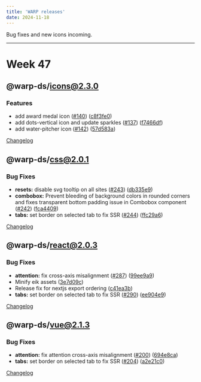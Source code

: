 ```yaml
---
title: 'WARP releases'
date: 2024-11-18
---
```


Bug fixes and new icons incoming.

---

# Week 47

## @warp-ds/icons@2.3.0

### Features

* add award medal icon ([#140](https://github.com/warp-ds/icons/issues/140)) ([c8f3fe0](https://github.com/warp-ds/icons/commit/c8f3fe021c978177aaebd42639a9ed817fcac70f))
* add dots-vertical icon and update sparkles ([#137](https://github.com/warp-ds/icons/issues/137)) ([f7466df](https://github.com/warp-ds/icons/commit/f7466dfa3f23dc969b828a18a9e9125f52ba83f9))
* add water-pitcher icon ([#142](https://github.com/warp-ds/icons/issues/142)) ([57d583a](https://github.com/warp-ds/icons/commit/57d583a9e65db2c9d977a8e4aee26adae769af46))

[Changelog](https://github.com/warp-ds/icons/releases)

## @warp-ds/css@2.0.1

### Bug Fixes

* **resets:** disable svg tooltip on all sites ([#243](https://github.com/warp-ds/css/issues/243)) ([db335e9](https://github.com/warp-ds/css/commit/db335e9aa773d8eb8d2c0c651b02d0c668724251))
* **combobox:** Prevent bleeding of background colors in rounded corners and fixes transparent bottom padding issue in Combobox component ([#242](https://github.com/warp-ds/css/issues/242)) ([fca4409](https://github.com/warp-ds/css/commit/fca44092afdb4654598ca276e7526fbaa935b1c9))
* **tabs:** set border on selected tab to fix SSR ([#244](https://github.com/warp-ds/css/issues/244)) ([ffc29a6](https://github.com/warp-ds/css/commit/ffc29a62a72c128a28e3ff5ade938cc3c1e512e0))

[Changelog](https://github.com/warp-ds/css/releases)


## @warp-ds/react@2.0.3

### Bug Fixes

* **attention:** fix cross-axis misalignment ([#287](https://github.com/warp-ds/react/issues/287)) ([99ee9a9](https://github.com/warp-ds/react/commit/99ee9a9155b9789eaa058bf9ef7ef94a8c26ad33))
* Minify eik assets ([3e7d09c](https://github.com/warp-ds/react/commit/3e7d09c714675ddd22824c55d4d6fb6c37463a3b))
* Release fix for nextjs export ordering ([c41ea3b](https://github.com/warp-ds/react/commit/c41ea3b088627d22e881a5ded8d5d545d370117d))
* **tabs:** set border on selected tab to fix SSR ([#290](https://github.com/warp-ds/react/issues/290)) ([ee904e9](https://github.com/warp-ds/react/commit/ee904e90d08809f4a43c04c4162b0d5588a22244))

[Changelog](https://github.com/warp-ds/react/releases)


## @warp-ds/vue@2.1.3

### Bug Fixes

* **attention:** fix attention cross-axis misalignment ([#200](https://github.com/warp-ds/vue/issues/200)) ([694e8ca](https://github.com/warp-ds/vue/commit/694e8ca21030b5085522d4125bca59a4da3feb8d))
* **tabs:** set border on selected tab to fix SSR ([#204](https://github.com/warp-ds/vue/issues/204)) ([a2e21c0](https://github.com/warp-ds/vue/commit/a2e21c0302e28612c034ac8a3ad8b0659ac8b938))

[Changelog](https://github.com/warp-ds/vue/releases)
